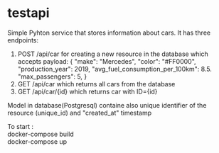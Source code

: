# testapi
 Simple Pyhton  service that stores information about cars. It has three endpoints:

1) POST /api/car for creating a new resource in the database which accepts payload:
{
"make": "Mercedes",
"color": "#FF0000",
"production_year": 2019,
"avg_fuel_consumption_per_100km": 8.5.
"max_passengers": 5,
}
2) GET /api/car which returns all cars from the database
3) GET /api/car/{id} which returns car with ID={id}

Model in database(Postgresql) containe also unique identifier of the resource (unique_id) and "created_at" timestamp 

To start : \
docker-compose build \
docker-compose up


